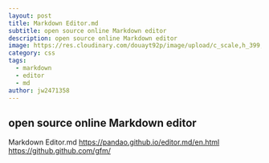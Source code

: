```yaml
---
layout: post
title: Markdown Editor.md
subtitle: open source online Markdown editor
description: open source online Markdown editor
image: https://res.cloudinary.com/douayt92p/image/upload/c_scale,h_399,q_auto,w_760/v1591001463/pixabay/storm-5220380_1920_uqap1u.jpg
category: css
tags:
  - markdown
  - editor
  - md
author: jw2471358
---
```


## open source online Markdown editor
Markdown Editor.md
<https://pandao.github.io/editor.md/en.html>
<https://github.github.com/gfm/>